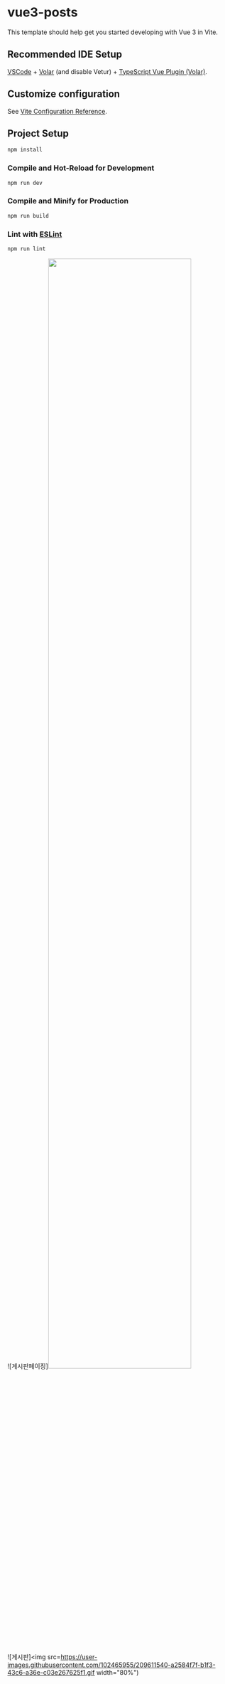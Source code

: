 # vue3-posts

This template should help get you started developing with Vue 3 in Vite.

## Recommended IDE Setup

[VSCode](https://code.visualstudio.com/) + [Volar](https://marketplace.visualstudio.com/items?itemName=Vue.volar) (and disable Vetur) + [TypeScript Vue Plugin (Volar)](https://marketplace.visualstudio.com/items?itemName=Vue.vscode-typescript-vue-plugin).

## Customize configuration

See [Vite Configuration Reference](https://vitejs.dev/config/).

## Project Setup

```sh
npm install
```

### Compile and Hot-Reload for Development

```sh
npm run dev
```

### Compile and Minify for Production

```sh
npm run build
```

### Lint with [ESLint](https://eslint.org/)

```sh
npm run lint
```


![게시판페이징]<img src= https://user-images.githubusercontent.com/102465955/209611218-8789c2f3-d6e1-4c80-869e-5bb69765e866.gif  width="80%">

![게시판]<img src=https://user-images.githubusercontent.com/102465955/209611540-a2584f7f-b1f3-43c6-a36e-c03e267625f1.gif  width="80%")


